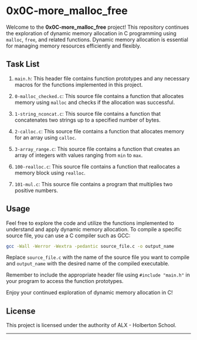 # 0x0C-more_malloc_free

Welcome to the **0x0C-more_malloc_free** project! This repository continues the exploration of dynamic memory allocation in C programming using `malloc`, `free`, and related functions. Dynamic memory allocation is essential for managing memory resources efficiently and flexibly.

## Task List

1. `main.h`: This header file contains function prototypes and any necessary macros for the functions implemented in this project.

2. `0-malloc_checked.c`: This source file contains a function that allocates memory using `malloc` and checks if the allocation was successful.

3. `1-string_nconcat.c`: This source file contains a function that concatenates two strings up to a specified number of bytes.

4. `2-calloc.c`: This source file contains a function that allocates memory for an array using `calloc`.

5. `3-array_range.c`: This source file contains a function that creates an array of integers with values ranging from `min` to `max`.

6. `100-realloc.c`: This source file contains a function that reallocates a memory block using `realloc`.

7. `101-mul.c`: This source file contains a program that multiplies two positive numbers.

## Usage

Feel free to explore the code and utilize the functions implemented to understand and apply dynamic memory allocation. To compile a specific source file, you can use a C compiler such as GCC:

```bash
gcc -Wall -Werror -Wextra -pedantic source_file.c -o output_name
```

Replace `source_file.c` with the name of the source file you want to compile and `output_name` with the desired name of the compiled executable.

Remember to include the appropriate header file using `#include "main.h"` in your program to access the function prototypes.

Enjoy your continued exploration of dynamic memory allocation in C!

## License

This project is licensed under the authority of ALX - Holberton School.

---
